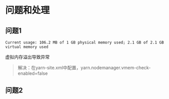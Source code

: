 # 问题和处理

## 问题1

```
Current usage: 106.2 MB of 1 GB physical memory used; 2.1 GB of 2.1 GB virtual memory used
```



虚拟内存溢出导致异常

> 解决：在yarn-site.xml中配置，yarn.nodemanager.vmem-check-enabled=false

## 问题2

